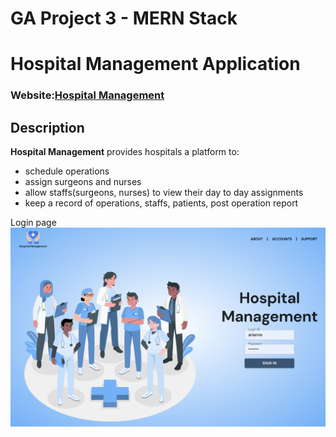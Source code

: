 # GA Project 3 - MERN Stack

# Hospital Management Application

### Website:[Hospital Management](https://hospital-management-fe.herokuapp.com/)

## Description

**Hospital Management** provides hospitals a platform to:

- schedule operations
- assign surgeons and nurses
- allow staffs(surgeons, nurses) to view their day to day assignments
- keep a record of operations, staffs, patients, post operation report

Login page
![Login Page](./public/login-page.png)
